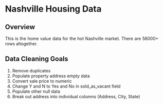 # Nashville Housing Data #

## Overview ##
<p style="text-align: justify;">
This is the home value data for the hot Nashville market. There are 56000+ rows altogether.
</p>

## Data Cleaning Goals ##

1. Remove duplicates
2. Populate property address empty data
3. Convert sale price to numeric
4. Change Y and N to Yes and No in sold_as_vacant field
5. Populate other null data
6. Break out address into individual columns (Address, City, State)
